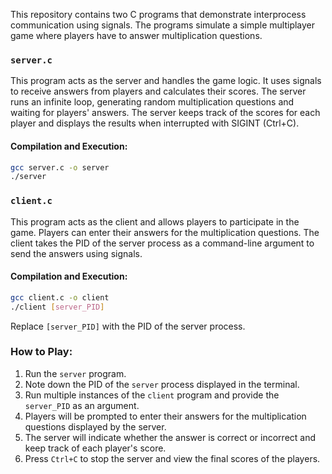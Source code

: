 
This repository contains two C programs that demonstrate interprocess communication using signals. The programs simulate a simple multiplayer game where players have to answer multiplication questions.

### `server.c`

This program acts as the server and handles the game logic. It uses signals to receive answers from players and calculates their scores. The server runs an infinite loop, generating random multiplication questions and waiting for players' answers. The server keeps track of the scores for each player and displays the results when interrupted with SIGINT (Ctrl+C).

#### Compilation and Execution:

```bash
gcc server.c -o server
./server
```

### `client.c`

This program acts as the client and allows players to participate in the game. Players can enter their answers for the multiplication questions. The client takes the PID of the server process as a command-line argument to send the answers using signals.

#### Compilation and Execution:

```bash
gcc client.c -o client
./client [server_PID]
```

Replace `[server_PID]` with the PID of the server process.

### How to Play:

1. Run the `server` program.
2. Note down the PID of the `server` process displayed in the terminal.
3. Run multiple instances of the `client` program and provide the `server_PID` as an argument.
4. Players will be prompted to enter their answers for the multiplication questions displayed by the server.
5. The server will indicate whether the answer is correct or incorrect and keep track of each player's score.
6. Press `Ctrl+C` to stop the server and view the final scores of the players.
